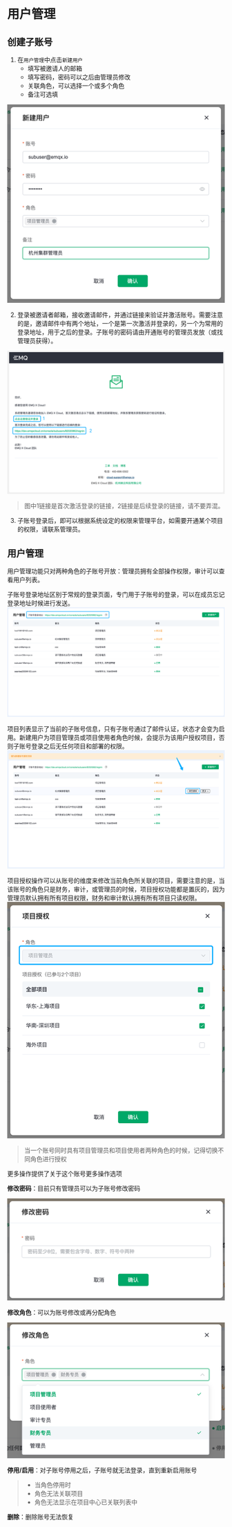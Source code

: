 
# 用户管理

## 创建子账号
1. 在`用户管理`中点击`新建用户`
	* 填写被邀请人的邮箱
	* 填写密码，密码可以之后由管理员修改
	* 关联角色，可以选择一个或多个角色
	* 备注可选填

![default_project](./_assets/create_step1.png)


2. 登录被邀请者邮箱，接收邀请邮件，并通过链接来验证并激活账号。需要注意的是，邀请邮件中有两个地址，一个是第一次激活并登录的，另一个为常用的登录地址，用于之后的登录。子账号的密码请由开通账号的管理员发放（或找管理员获得）。

![default_project](./_assets/create_step2.png)

 > 图中1链接是首次激活登录的链接，2链接是后续登录的链接，请不要弄混。


3. 子账号登录后，即可以根据系统设定的权限来管理平台，如需要开通某个项目的权限，请联系管理员。



## 用户管理

用户管理功能只对两种角色的子账号开放：管理员拥有全部操作权限，审计可以查看用户列表。

子账号登录地址区别于常规的登录页面，专门用于子账号的登录，可以在成员忘记登录地址时候进行发送。
![default_project](./_assets/userpage_url.png)


项目列表显示了当前的子账号信息，只有子账号通过了邮件认证，状态才会变为启用。新建用户为项目管理员或项目使用者角色时候，会提示为该用户授权项目，否则子账号登录之后无任何项目和部署的权限。
![default_project](./_assets/create_warning.png)


项目授权操作可以从账号的维度来修改当前角色所关联的项目，需要注意的是，当该账号的角色只是财务，审计，或管理员的时候，项目授权功能都是置灰的，因为管理员默认拥有所有项目权限，财务和审计默认拥有所有项目只读权限。
![default_project](./_assets/authorize.png)
 > 当一个账号同时具有项目管理员和项目使用者两种角色的时候，记得切换不同角色进行授权


更多操作提供了关于这个账号更多操作选项

**修改密码**：目前只有管理员可以为子账号修改密码

![default_project](./_assets/more_1.png)

**修改角色**：可以为账号修改或再分配角色

![default_project](./_assets/more_2.png)

**停用/启用**：对子账号停用之后，子账号就无法登录，直到重新启用账号
> * 当角色停用时
> * 角色无法关联项目
> * 角色无法显示在项目中心已关联列表中
	

**删除**：删除账号无法恢复